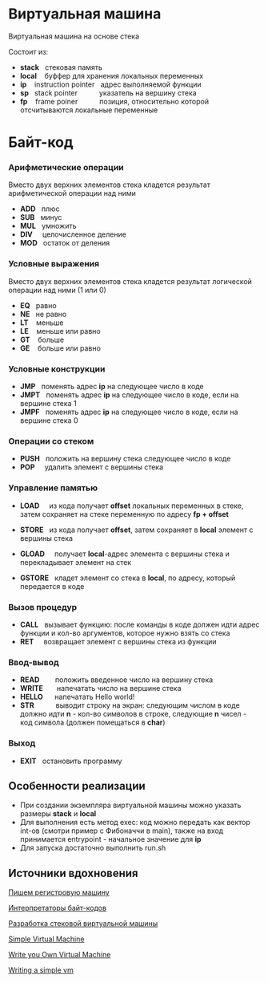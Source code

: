 # Виртуальная машина

Виртуальная машина на основе стека

Состоит из:

* **stack** &nbsp; стековая память
* **local** &nbsp; &nbsp;буффер для хранения локальных переменных
* **ip** &nbsp; &nbsp;instruction pointer &nbsp; адрес выполняемой функции
* **sp** &nbsp; stack pointer &nbsp; &nbsp; &nbsp; &nbsp; &nbsp; указатель на вершину стека
* **fp** &nbsp; &nbsp;frame poiner &nbsp; &nbsp; &nbsp; &nbsp; &nbsp; позиция, относительно которой отсчитываются локальные переменные

# Байт-код

### Арифметические операции 

Вместо двух верхних элементов стека кладется результат арифметической операции над ними

* **ADD** &nbsp; плюс
* **SUB** &nbsp; минус
* **MUL** &nbsp; умножить
* **DIV** &nbsp; &nbsp; целочисленное деление
* **MOD** &nbsp; остаток от деления

### Условные выражения

Вместо двух верхних элементов стека кладется результат логической операции над ними (1 или 0)

* **EQ** &nbsp; равно
* **NE** &nbsp; не равно
* **LT** &nbsp; &nbsp;меньше
* **LE** &nbsp; &nbsp;меньше или равно
* **GT** &nbsp; &nbsp;больше
* **GE** &nbsp; &nbsp;больше или равно

### Условные конструкции

* **JMP** &nbsp; поменять адрес **ip** на следующее число в коде
* **JMPT** &nbsp; поменять адрес **ip** на следующее число в коде, если на вершине стека 1
* **JMPF** &nbsp; поменять адрес **ip** на следующее число в коде, если на вершине стека 0

### Операции со стеком

* **PUSH** &nbsp; положить на вершину стека следующее число в коде
* **POP** &nbsp; &nbsp;  удалить элемент с вершины стека

### Управление памятью

* **LOAD** &nbsp; &nbsp; из кода получает **offset** локальных переменных в стеке, затем сохраняет на стеке переменную по адресу **fp + offset**
* **STORE** &nbsp; из кода получает **offset**, затем сохраняет в **local** элемент с вершины стека


* **GLOAD** &nbsp; &nbsp; получает **local**-адрес элемента с вершины стека и перекладывает элемент на стек
* **GSTORE** &nbsp; кладет элемент со стека в **local**, по адресу, который передается в коде

### Вызов процедур

* **CALL** &nbsp; вызывает функцию: после команды в коде должен идти адрес функции и кол-во аргументов, которое нужно взять со стека
* **RET** &nbsp; &nbsp; возвращает элемент с вершины стека из функции

### Ввод-вывод

* **READ** &nbsp;&nbsp; &nbsp; &nbsp; положить введенное число на вершину стека
* **WRITE** &nbsp; &nbsp; &nbsp; напечатать число на вершине стека
* **HELLO** &nbsp; &nbsp; &nbsp;напечатать Hello world!
* **STR** &nbsp; &nbsp; &nbsp; &nbsp; &nbsp; выводит строку на экран: следующим числом в коде должно идти **n** - кол-во символов в строке, следующие **n** чисел - код символа (должен помещаться в **char**)

### Выход

* **EXIT** &nbsp; остановить программу

## Особенности реализации

* При создании экземпляра виртуальной машины можно указать размеры **stack** и **local**
* Для выполнения есть метод exec: код можно передать как вектор int-ов (смотри пример с Фибоначчи в main), также на вход принимается entrypoint - начальное значение для **ip**
* Для запуска достаточно выполнить run.sh

## Источники вдохновения

[Пишем регистровую машину](https://freecx.github.io/blog/2019/08/29/simple-register-vm)

[Интерпретаторы байт-кодов](https://habr.com/ru/companies/badoo/articles/425325/)

[Разработка стековой виртуальной машины](https://habr.com/ru/articles/560356/)

[Simple Virtual Machine](https://www.bartoszsypytkowski.com/simple-virtual-machine/)

[Write you Own Virtual Machine](https://www.jmeiners.com/lc3-vm/)

[Writing a simple vm](https://www.andreinc.net/2021/12/01/writing-a-simple-vm-in-less-than-125-lines-of-c)

